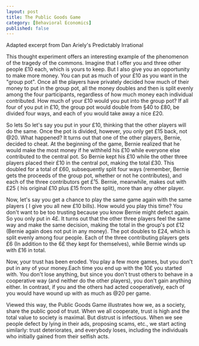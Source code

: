 ```yaml
---
layout: post
title: The Public Goods Game
category: [Behavioral Economics]
published: false
---
```


Adapted excerpt from Dan Ariely's Predictably Irrational

This thought experiment offers an interesting example of the phenomenon of the tragedy of the commons. Imagine that I offer you and three other people £10 each, which is yours to keep. But I also give you an opportunity to make more money. You can put as much of your £10 as you want in the "group pot". Once all the players have privately decided how much of their money to put in the group pot, all the money doubles and then is split evenly among the four participants, regardless of how much money each individual contributed. How much of your £10 would you put into the group pot? If all four of you put in £10, the group pot would double from §40 to £80, be divided four ways, and each of you would take away a nice £20.

<!--excerpt ends here-->

So lets So let's say  you put in your £10, thinking that the other players will do the same. Once the pot is divided, however, you only get £15 back, not @20. What happened? It turns out that one of the other players, Bernie, decided to cheat. At the beginning of the game, Bernie realized that he would make the most money if he withheld his £10 while everyone else contributed to the central pot. So Bernie kept his £10 while the other three players placed their £10 in the central pot, making the total £30. This doubled for a total of £60, subsequently split four ways (remember, Bernie gets the proceeds of the group pot, whether or not he contributes), and each of the three contributors get £¹5. Bernie, meanwhile, makes out with £25 ( his original £10 plus £15 from the split), more than any other player.

Now, let's say you get a chance to play the same game again with the same players ( I give you all new £10 bills). How would you play this time? You don't want to be too trusting because you know Bernie might defect again. So you only put in 4£. It turns out that the other three players feel the same way and make the same decision, making the total in the group's pot £12 (Bernie again does not put in any money). The pot doubles to £24, which is split evenly among four people. Each of the three contributing players gets £6 (In addition to the 6£ they kept for themselves), while Bernie winds up with £16 in total.

Now, your trust has been eroded. You play a few more games, but you don't put in any of your money.Each time you end up with the 10£ you started with. You don't lose anything, but since you don't trust others to behave in a cooperative way (and neither do the other players), you don't gain anything either. In contrast, if you and the others had acted cooperatively, each of you would have wound up with as much as @20 per game.

Viewed this way, the Public Goods Game illustrates how we, as a society, share the public good of trust. When we all cooperate, trust is high and the total value to society is maximal. But distrust is infectious. When we see people defect by lying in their ads, proposing scams, etc., we start acting similarly: trust deteriorates, and everybody loses, including the individuals who initially gained from their selfish acts.